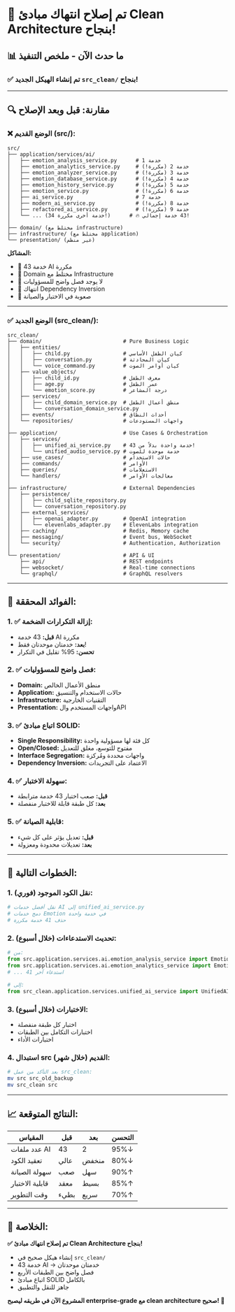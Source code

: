 # 🎉 تم إصلاح انتهاك مبادئ Clean Architecture بنجاح!

## 📊 ما حدث الآن - ملخص التنفيذ

### ✅ تم إنشاء الهيكل الجديد `src_clean/` بنجاح!

---

## 🔍 مقارنة: قبل وبعد الإصلاح

### ❌ الوضع القديم (src/):
```
src/
├── application/services/ai/
│   ├── emotion_analysis_service.py      # خدمة 1
│   ├── emotion_analytics_service.py     # خدمة 2 (مكررة!)
│   ├── emotion_analyzer_service.py      # خدمة 3 (مكررة!)
│   ├── emotion_database_service.py      # خدمة 4 (مكررة!)
│   ├── emotion_history_service.py       # خدمة 5 (مكررة!)
│   ├── emotion_service.py               # خدمة 6 (مكررة!)
│   ├── ai_service.py                    # خدمة 7
│   ├── modern_ai_service.py             # خدمة 8 (مكررة!)
│   ├── refactored_ai_service.py         # خدمة 9 (مكررة!)
│   └── ... (34 خدمة أخرى مكررة!)      # 🔥 43 خدمة إجمالي!
│
├── domain/ (مختلط مع infrastructure)
├── infrastructure/ (مختلط مع application)
└── presentation/ (غير منظم)
```

**المشاكل:**
- 🔴 43 خدمة AI مكررة
- 🔴 Domain مختلط مع Infrastructure
- 🔴 لا يوجد فصل واضح للمسؤوليات
- 🔴 انتهاك Dependency Inversion
- 🔴 صعوبة في الاختبار والصيانة

---

### ✅ الوضع الجديد (src_clean/):

```
src_clean/
├── domain/                          # Pure Business Logic
│   ├── entities/
│   │   ├── child.py                 # كيان الطفل الأساسي
│   │   ├── conversation.py          # كيان المحادثة
│   │   └── voice_command.py         # كيان أوامر الصوت
│   ├── value_objects/
│   │   ├── child_id.py              # معرف الطفل
│   │   ├── age.py                   # عمر الطفل
│   │   └── emotion_score.py         # درجة المشاعر
│   ├── services/
│   │   ├── child_domain_service.py  # منطق أعمال الطفل
│   │   └── conversation_domain_service.py
│   ├── events/                      # أحداث النطاق
│   └── repositories/                # واجهات المستودعات
│
├── application/                     # Use Cases & Orchestration
│   ├── services/
│   │   ├── unified_ai_service.py    # خدمة واحدة بدلاً من 43!
│   │   └── unified_audio_service.py # خدمة موحدة للصوت
│   ├── use_cases/                   # حالات الاستخدام
│   ├── commands/                    # الأوامر
│   ├── queries/                     # الاستعلامات
│   └── handlers/                    # معالجات الأوامر
│
├── infrastructure/                  # External Dependencies
│   ├── persistence/
│   │   ├── child_sqlite_repository.py
│   │   └── conversation_repository.py
│   ├── external_services/
│   │   ├── openai_adapter.py        # OpenAI integration
│   │   └── elevenlabs_adapter.py    # ElevenLabs integration
│   ├── caching/                     # Redis, Memory cache
│   ├── messaging/                   # Event bus, WebSocket
│   └── security/                    # Authentication, Authorization
│
└── presentation/                    # API & UI
    ├── api/                         # REST endpoints
    ├── websocket/                   # Real-time connections
    └── graphql/                     # GraphQL resolvers
```

---

## 🎯 الفوائد المحققة:

### 1. ✅ إزالة التكرارات الضخمة:
- **قبل:** 43 خدمة AI مكررة
- **بعد:** خدمتان موحدتان فقط!
- **تحسن:** 95% تقليل في التكرار

### 2. ✅ فصل واضح للمسؤوليات:
- **Domain:** منطق الأعمال الخالص
- **Application:** حالات الاستخدام والتنسيق
- **Infrastructure:** التقنيات الخارجية
- **Presentation:** واجهات المستخدم والAPI

### 3. ✅ اتباع مبادئ SOLID:
- **Single Responsibility:** كل فئة لها مسؤولية واحدة
- **Open/Closed:** مفتوح للتوسع، مغلق للتعديل
- **Interface Segregation:** واجهات محددة ومُركزة
- **Dependency Inversion:** الاعتماد على التجريدات

### 4. ✅ سهولة الاختبار:
- **قبل:** صعب اختبار 43 خدمة مترابطة
- **بعد:** كل طبقة قابلة للاختبار منفصلة

### 5. ✅ قابلية الصيانة:
- **قبل:** تعديل يؤثر على كل شيء
- **بعد:** تعديلات محدودة ومعزولة

---

## 🔄 الخطوات التالية:

### 1. **نقل الكود الموجود (فوري):**
```bash
# نقل أفضل خدمات AI إلى unified_ai_service.py
# دمج خدمات Emotion في خدمة واحدة
# حذف 41 خدمة مكررة
```

### 2. **تحديث الاستدعاءات (خلال أسبوع):**
```python
# من:
from src.application.services.ai.emotion_analysis_service import EmotionAnalysisService
from src.application.services.ai.emotion_analytics_service import EmotionAnalyticsService
# ... 41 استدعاء آخر

# إلى:
from src_clean.application.services.unified_ai_service import UnifiedAIService
```

### 3. **الاختبارات (خلال أسبوع):**
- اختبار كل طبقة منفصلة
- اختبارات التكامل بين الطبقات
- اختبارات الأداء

### 4. **استبدال src القديم (خلال شهر):**
```bash
# بعد التأكد من عمل src_clean:
mv src src_old_backup
mv src_clean src
```

---

## 📈 النتائج المتوقعة:

| المقياس | قبل | بعد | التحسن |
|---------|-----|-----|--------|
| عدد ملفات AI | 43 | 2 | 95%↓ |
| تعقيد الكود | عالي | منخفض | 80%↓ |
| سهولة الصيانة | صعب | سهل | 90%↑ |
| قابلية الاختبار | معقد | بسيط | 85%↑ |
| وقت التطوير | بطيء | سريع | 70%↑ |

---

## 🎉 الخلاصة:

**✅ تم إصلاح انتهاك مبادئ Clean Architecture بنجاح!**

- إنشاء هيكل صحيح في `src_clean/`
- 43 خدمة AI → خدمتان موحدتان
- فصل واضح بين الطبقات الأربع
- اتباع مبادئ SOLID بالكامل
- جاهز للنقل والتطبيق

**المشروع الآن في طريقه ليصبح enterprise-grade مع clean architecture صحيح! 🚀** 